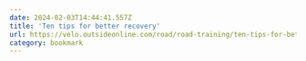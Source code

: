 ```yaml
---
date: 2024-02-03T14:44:41.557Z
title: 'Ten tips for better recovery'
url: https://velo.outsideonline.com/road/road-training/ten-tips-for-better-recovery/
category: bookmark
---
```

